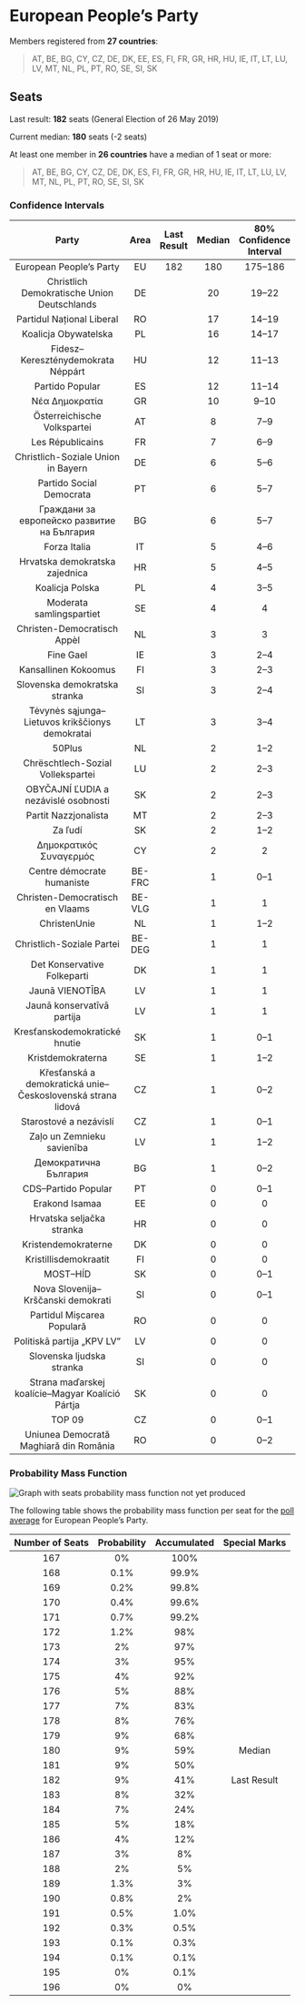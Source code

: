 # European People’s Party

Members registered from **27 countries**:

> AT, BE, BG, CY, CZ, DE, DK, EE, ES, FI, FR, GR, HR, HU, IE, IT, LT, LU, LV, MT, NL, PL, PT, RO, SE, SI, SK

## Seats

Last result: **182** seats (General Election of 26 May 2019)

Current median: **180** seats (-2 seats)

At least one member in **26 countries** have a median of 1 seat or more:

> AT, BE, BG, CY, CZ, DE, DK, ES, FI, FR, GR, HR, HU, IE, IT, LT, LU, LV, MT, NL, PL, PT, RO, SE, SI, SK

### Confidence Intervals

| Party | Area | Last Result | Median | 80% Confidence Interval | 90% Confidence Interval | 95% Confidence Interval | 99% Confidence Interval |
|:-----:|:----:|:-----------:|:------:|:-----------------------:|:-----------------------:|:-----------------------:|:-----------------------:|
| European People’s Party | EU | 182 | 180 | 175–186 | 174–188 | 172–189 | 170–192 |
| Christlich Demokratische Union Deutschlands | DE | | 20 | 19–22 | 19–24 | 18–24 | 17–24 |
| Partidul Național Liberal | RO | | 17 | 14–19 | 14–20 | 13–20 | 13–20 |
| Koalicja Obywatelska | PL | | 16 | 14–17 | 14–18 | 13–18 | 13–19 |
| Fidesz–Kereszténydemokrata Néppárt | HU | | 12 | 11–13 | 11–14 | 11–14 | 10–14 |
| Partido Popular | ES | | 12 | 11–14 | 10–14 | 10–14 | 9–15 |
| Νέα Δημοκρατία | GR | | 10 | 9–10 | 9–11 | 9–11 | 9–11 |
| Österreichische Volkspartei | AT | | 8 | 7–9 | 7–9 | 7–9 | 7–9 |
| Les Républicains | FR | | 7 | 6–9 | 6–9 | 5–9 | 5–10 |
| Christlich-Soziale Union in Bayern | DE | | 6 | 5–6 | 5–6 | 4–7 | 4–7 |
| Partido Social Democrata | PT | | 6 | 5–7 | 5–7 | 5–7 | 5–8 |
| Граждани за европейско развитие на България | BG | | 6 | 5–7 | 5–7 | 5–7 | 5–8 |
| Forza Italia | IT | | 5 | 4–6 | 4–7 | 4–7 | 0–8 |
| Hrvatska demokratska zajednica | HR | | 5 | 4–5 | 3–5 | 3–5 | 3–5 |
| Koalicja Polska | PL | | 4 | 3–5 | 3–5 | 3–5 | 3–6 |
| Moderata samlingspartiet | SE | | 4 | 4 | 3–5 | 3–5 | 3–5 |
| Christen-Democratisch Appèl | NL | | 3 | 3 | 3 | 2–3 | 2–4 |
| Fine Gael | IE | | 3 | 2–4 | 2–5 | 2–5 | 2–5 |
| Kansallinen Kokoomus | FI | | 3 | 2–3 | 2–3 | 2–3 | 2–3 |
| Slovenska demokratska stranka | SI | | 3 | 2–4 | 2–4 | 2–4 | 2–5 |
| Tėvynės sąjunga–Lietuvos krikščionys demokratai | LT | | 3 | 3–4 | 3–4 | 3–4 | 3–4 |
| 50Plus | NL | | 2 | 1–2 | 1–2 | 1–2 | 1–2 |
| Chrëschtlech-Sozial Vollekspartei | LU | | 2 | 2–3 | 2–3 | 2–3 | 2–3 |
| OBYČAJNÍ ĽUDIA a nezávislé osobnosti | SK | | 2 | 2–3 | 1–3 | 1–3 | 1–3 |
| Partit Nazzjonalista | MT | | 2 | 2–3 | 2–3 | 2–3 | 1–3 |
| Za ľudí | SK | | 2 | 1–2 | 1–2 | 1–2 | 1–2 |
| Δημοκρατικός Συναγερμός | CY | | 2 | 2 | 2 | 2 | 2 |
| Centre démocrate humaniste | BE-FRC | | 1 | 0–1 | 0–1 | 0–1 | 0–1 |
| Christen-Democratisch en Vlaams | BE-VLG | | 1 | 1 | 1–2 | 1–2 | 1–2 |
| ChristenUnie | NL | | 1 | 1–2 | 1–2 | 1–2 | 1–2 |
| Christlich-Soziale Partei | BE-DEG | | 1 | 1 | 1 | 1 | 1 |
| Det Konservative Folkeparti | DK | | 1 | 1 | 1 | 1 | 1 |
| Jaunā VIENOTĪBA | LV | | 1 | 1 | 1 | 1 | 1–2 |
| Jaunā konservatīvā partija | LV | | 1 | 1 | 1 | 1 | 1 |
| Kresťanskodemokratické hnutie | SK | | 1 | 0–1 | 0–1 | 0–2 | 0–2 |
| Kristdemokraterna | SE | | 1 | 1–2 | 1–2 | 1–2 | 1–2 |
| Křesťanská a demokratická unie–Československá strana lidová | CZ | | 1 | 0–2 | 0–2 | 0–2 | 0–2 |
| Starostové a nezávislí | CZ | | 1 | 0–1 | 0–1 | 0–2 | 0–2 |
| Zaļo un Zemnieku savienība | LV | | 1 | 1–2 | 1–2 | 1–2 | 1–2 |
| Демократична България | BG | | 1 | 0–2 | 0–2 | 0–2 | 0–2 |
| CDS–Partido Popular | PT | | 0 | 0–1 | 0–1 | 0–1 | 0–1 |
| Erakond Isamaa | EE | | 0 | 0 | 0 | 0–1 | 0–1 |
| Hrvatska seljačka stranka | HR | | 0 | 0 | 0 | 0 | 0 |
| Kristendemokraterne | DK | | 0 | 0 | 0 | 0 | 0 |
| Kristillisdemokraatit | FI | | 0 | 0 | 0 | 0 | 0 |
| MOST–HÍD | SK | | 0 | 0–1 | 0–1 | 0–1 | 0–1 |
| Nova Slovenija–Krščanski demokrati | SI | | 0 | 0–1 | 0–1 | 0–1 | 0–1 |
| Partidul Mișcarea Populară | RO | | 0 | 0 | 0 | 0–2 | 0–2 |
| Politiskā partija „KPV LV” | LV | | 0 | 0 | 0 | 0 | 0 |
| Slovenska ljudska stranka | SI | | 0 | 0 | 0 | 0 | 0 |
| Strana maďarskej koalície–Magyar Koalíció Pártja | SK | | 0 | 0 | 0 | 0–1 | 0–1 |
| TOP 09 | CZ | | 0 | 0–1 | 0–1 | 0–1 | 0–2 |
| Uniunea Democrată Maghiară din România | RO | | 0 | 0–2 | 0–2 | 0–2 | 0–2 |

### Probability Mass Function

![Graph with seats probability mass function not yet produced](average-2020-02-29-seats-pmf-europeanpeople’sparty.png "Seats Probability Mass Function")

The following table shows the probability mass function per seat for the [poll average](average-2020-02-29.html) for European People’s Party.

| Number of Seats | Probability | Accumulated | Special Marks |
|:---------------:|:-----------:|:-----------:|:-------------:|
| 167 | 0% | 100% |  |
| 168 | 0.1% | 99.9% |  |
| 169 | 0.2% | 99.8% |  |
| 170 | 0.4% | 99.6% |  |
| 171 | 0.7% | 99.2% |  |
| 172 | 1.2% | 98% |  |
| 173 | 2% | 97% |  |
| 174 | 3% | 95% |  |
| 175 | 4% | 92% |  |
| 176 | 5% | 88% |  |
| 177 | 7% | 83% |  |
| 178 | 8% | 76% |  |
| 179 | 9% | 68% |  |
| 180 | 9% | 59% | Median |
| 181 | 9% | 50% |  |
| 182 | 9% | 41% | Last Result |
| 183 | 8% | 32% |  |
| 184 | 7% | 24% |  |
| 185 | 5% | 18% |  |
| 186 | 4% | 12% |  |
| 187 | 3% | 8% |  |
| 188 | 2% | 5% |  |
| 189 | 1.3% | 3% |  |
| 190 | 0.8% | 2% |  |
| 191 | 0.5% | 1.0% |  |
| 192 | 0.3% | 0.5% |  |
| 193 | 0.1% | 0.3% |  |
| 194 | 0.1% | 0.1% |  |
| 195 | 0% | 0.1% |  |
| 196 | 0% | 0% |  |


